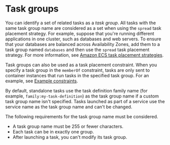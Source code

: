 # Task groups<a name="task-groups"></a>

You can identify a set of related tasks as a *task group*\. All tasks with the same task group name are considered as a set when using the `spread` task placement strategy\. For example, suppose that you're running different applications in one cluster, such as databases and web servers\. To ensure that your databases are balanced across Availability Zones, add them to a task group named `databases` and then use the `spread` task placement strategy\. For more information, see [Amazon ECS task placement strategies](task-placement-strategies.md)\.

Task groups can also be used as a task placement constraint\. When you specify a task group in the `memberOf` constraint, tasks are only sent to container instances that run tasks in the specified task group\. For an example, see [Example constraints](task-placement-constraints.md#constraint-examples)\.

By default, standalone tasks use the task definition family name \(for example, `family:my-task-definition`\) as the task group name if a custom task group name isn't specified\. Tasks launched as part of a service use the service name as the task group name and can't be changed\.

The following requirements for the task group name must be considered\.
+ A task group name must be 255 or fewer characters\.
+ Each task can be in exactly one group\.
+ After launching a task, you can't modify its task group\.